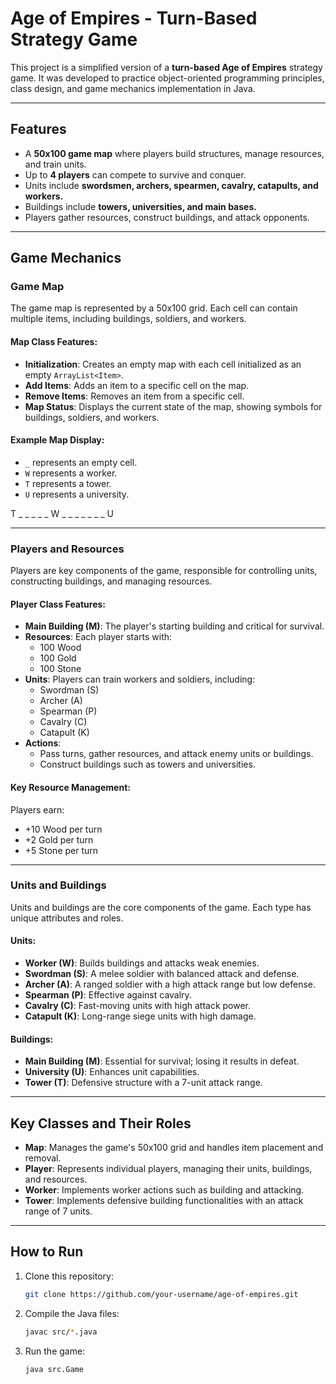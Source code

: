 # Age of Empires - Turn-Based Strategy Game

This project is a simplified version of a **turn-based Age of Empires** strategy game. It was developed to practice object-oriented programming principles, class design, and game mechanics implementation in Java.

---

## Features
- A **50x100 game map** where players build structures, manage resources, and train units.
- Up to **4 players** can compete to survive and conquer.
- Units include **swordsmen, archers, spearmen, cavalry, catapults, and workers.**
- Buildings include **towers, universities, and main bases.**
- Players gather resources, construct buildings, and attack opponents.

---

## Game Mechanics

### Game Map
The game map is represented by a 50x100 grid. Each cell can contain multiple items, including buildings, soldiers, and workers.

#### Map Class Features:
- **Initialization**: Creates an empty map with each cell initialized as an empty `ArrayList<Item>`.
- **Add Items**: Adds an item to a specific cell on the map.
- **Remove Items**: Removes an item from a specific cell.
- **Map Status**: Displays the current state of the map, showing symbols for buildings, soldiers, and workers.

#### Example Map Display:
- `_` represents an empty cell.
- `W` represents a worker.
- `T` represents a tower.
- `U` represents a university.

T _ _ _ _ _ W _ _ _ _ _ _ _ U


---

### Players and Resources
Players are key components of the game, responsible for controlling units, constructing buildings, and managing resources.

#### Player Class Features:
- **Main Building (M)**: The player's starting building and critical for survival.
- **Resources**: Each player starts with:
  - 100 Wood
  - 100 Gold
  - 100 Stone
- **Units**: Players can train workers and soldiers, including:
  - Swordman (S)
  - Archer (A)
  - Spearman (P)
  - Cavalry (C)
  - Catapult (K)
- **Actions**:
  - Pass turns, gather resources, and attack enemy units or buildings.
  - Construct buildings such as towers and universities.

#### Key Resource Management:
Players earn:
- +10 Wood per turn
- +2 Gold per turn
- +5 Stone per turn

---

### Units and Buildings
Units and buildings are the core components of the game. Each type has unique attributes and roles.

#### Units:
- **Worker (W)**: Builds buildings and attacks weak enemies.
- **Swordman (S)**: A melee soldier with balanced attack and defense.
- **Archer (A)**: A ranged soldier with a high attack range but low defense.
- **Spearman (P)**: Effective against cavalry.
- **Cavalry (C)**: Fast-moving units with high attack power.
- **Catapult (K)**: Long-range siege units with high damage.

#### Buildings:
- **Main Building (M)**: Essential for survival; losing it results in defeat.
- **University (U)**: Enhances unit capabilities.
- **Tower (T)**: Defensive structure with a 7-unit attack range.

---

## Key Classes and Their Roles

- **Map**: Manages the game's 50x100 grid and handles item placement and removal.
- **Player**: Represents individual players, managing their units, buildings, and resources.
- **Worker**: Implements worker actions such as building and attacking.
- **Tower**: Implements defensive building functionalities with an attack range of 7 units.

---

## How to Run
1. Clone this repository:
   ```bash
   git clone https://github.com/your-username/age-of-empires.git

2. Compile the Java files:
    ```bash
    javac src/*.java

3. Run the game:
    ```bash
    java src.Game


